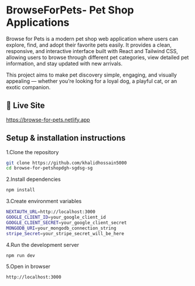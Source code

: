 
# BrowseForPets- Pet Shop Applications

Browse for Pets is a modern pet shop web application where users can explore, find, and adopt their favorite pets easily.
It provides a clean, responsive, and interactive interface built with React and Tailwind CSS, allowing users to browse through different pet categories, view detailed pet information, and stay updated with new arrivals.

This project aims to make pet discovery simple, engaging, and visually appealing — whether you’re looking for a loyal dog, a playful cat, or an exotic companion.

## 🚀 Live Site

https://browse-for-pets.netlify.app


## Setup & installation instructions


1.Clone the repository

```bash
git clone https://github.com/khalidhossain5000
cd browse-for-petshopdgh-sgdsg-sg

```

2.Install dependencies

```bash
npm install

```

3.Create environment variables

```bash
NEXTAUTH_URL=http://localhost:3000
GOOGLE_CLIENT_ID=your_google_client_id
GOOGLE_CLIENT_SECRET=your_google_client_secret
MONGODB_URI=your_mongodb_connection_string
stripe_Secret=your_stripe_secret_will_be_here

```


4.Run the development server

```bash
npm run dev

```

5.Open in browser

```bash
http://localhost:3000

```
